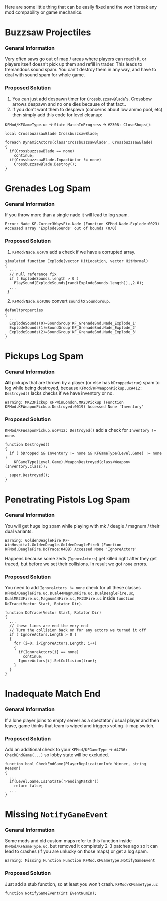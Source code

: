 Here are some little thing that can be easily fixed and the won't break any mod compability or game mechanics.

# Buzzsaw Projectiles
### Genaral Information
Very often saws go out of map / areas where players can reach it, or players itself doesn't pick up them and refill in trader. This leads to tremandous sound spam. You can't destroy them in any way, and have to deal with sound spam for whole game.

### Proposed Solution
1. You can just add despawn timer for `CrossbuzzsawBlade`'s. Crossbow arrows despawn and no one dies because of that fact..
2. If you don't want them to despawn (concerns about low ammo pool, etc) then simply add this code for level cleanup:

`KFMod/KFGameType.uc` -> `State MatchInProgress` -> `#2308: CloseShops()`:
```unrealscript
local CrossbuzzsawBlade CrossbuzzsawBlade;

foreach DynamicActors(class'CrossbuzzsawBlade', CrossbuzzsawBlade)
{
  if(CrossbuzzsawBlade == none)
    continue;
  if(CrossbuzzsawBlade.ImpactActor != none)
    CrossbuzzsawBlade.Destroy();
}
```

# Grenades Log Spam
### Genaral Information
If you throw more than a single nade it will lead to log spam.

`Error: Nade KF-Corner3WaysFix.Nade (Function KFMod.Nade.Explode:0023) Accessed array 'ExplodeSounds' out of bounds (0/0)`

### Proposed Solution
1. `KFMod/Nade.uc#79` add a check if we have a corrupted array.
```unrealscript
simulated function Explode(vector HitLocation, vector HitNormal)
{
  ...
  // null reference fix
  if ( ExplodeSounds.length > 0 )
    PlaySound(ExplodeSounds[rand(ExplodeSounds.length)],,2.0);
  ...
 }
```
2. `KFMod/Nade.uc#380` convert `sound` to `SoundGroup`.
```unrealscript
defaultproperties
{
  ...
  ExplodeSounds(0)=SoundGroup'KF_GrenadeSnd.Nade_Explode_1'
  ExplodeSounds(1)=SoundGroup'KF_GrenadeSnd.Nade_Explode_2'
  ExplodeSounds(2)=SoundGroup'KF_GrenadeSnd.Nade_Explode_3'
}
```

# Pickups Log Spam
### Genaral Information
**All** pickups that are thrown by a player (or else has `bDropped=true`) spam to log while being destroyed, because `KFMod/KFWeaponPickup.uc#412: Destroyed()` lacks checks if we have inventory or no.

`Warning: MK23Pickup KF-WinLondon.MK23Pickup (Function KFMod.KFWeaponPickup.Destroyed:0019) Accessed None 'Inventory'`

### Proposed Solution
`KFMod/KFWeaponPickup.uc#412: Destroyed()` add a check for `Inventory != none`.
```unrealscript
function Destroyed()
{
  if ( bDropped && Inventory != none && KFGameType(Level.Game) != none )
    KFGameType(Level.Game).WeaponDestroyed(class<Weapon>(Inventory.Class));

  super.Destroyed();
}
```

# Penetrating Pistols Log Spam
### Genaral Information
You will get huge log spam while playing with mk / deagle / magnum / their dual variants.

`Warning: GoldenDeagleFire KF-WinHospital.GoldenDeagle.GoldenDeagleFire0 (Function KFMod.DeagleFire.DoTrace:04BB) Accessed None 'IgnoreActors'`

Happens because some zeds (`IgnoreActors`) get killed right after they get traced, but before we set their collisions. In result we got `none` errors.

### Proposed Solution
You need to add `IgnoreActors != none` check for all these classes `KFMod/DeagleFire.uc`, `Dual44MagnumFire.uc`, `DualDeagleFire.uc`, `DualMK23Fire.uc`, `Magnum44Fire.uc`, `MK23Fire.uc` inside `function DoTrace(Vector Start, Rotator Dir)`.

```unrealscript
function DoTrace(Vector Start, Rotator Dir)
{
  ...
  // these lines are end the very end
  // Turn the collision back on for any actors we turned it off
  if ( IgnoreActors.Length > 0 )
  {
    for (i=0; i<IgnoreActors.Length; i++)
    {
      if(IgnoreActors[i] == none)
        continue;
      IgnoreActors[i].SetCollision(true);
    }
  }
}
```

# Inadequate Match End
### Genaral Information
If a lone player joins to empty server as a spectator / usual player and then leave, game thinks that team is wiped and triggers voting -> map switch.

### Proposed Solution
Add an additional check to your `KFMod/KFGameType` -> `#4736: CheckEndGame(...)` so lobby state will be excluded.
```unrealscript
function bool CheckEndGame(PlayerReplicationInfo Winner, string Reason)
{
  ...
  if(Level.Game.IsInState('PendingMatch'))
    return false;
  ...
}
```

# Missing `NotifyGameEvent`
### Genaral Information
Some mods and old custom maps refer to this function inside `KFMod/KFGameType.uc`, but removed it completely 2-3 patches ago so it can lead to crashes (if you are unlucky on those maps) or get a log spam.

`Warning: Missing Function Function KFMod.KFGameType.NotifyGameEvent`

### Proposed Solution
Just add a stub function, so at least you won't crash.
`KFMod/KFGameType.uc`
```unrealscript.
function NotifyGameEvent(int EventNumIn);
```

